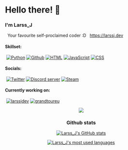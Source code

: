 # Hello there! 👋

### I'm Larss_J
&nbsp; Your favourite self-proclaimed coder :D
&nbsp; https://larssj.dev

 #### Skillset:
 &nbsp;[![Python](https://img.shields.io/badge/Python-black?style=flat-square&logo=python)](https://github.com/LarssJakobsons) [![Github](https://img.shields.io/badge/Github-black?style=flat-square&logo=github)](https://github.com/LarssJakobsons) [![HTML](https://img.shields.io/badge/HTML-black?style=flat-square&logo=html5)](https://github.com/LarssJakobsons) [![JavaScript](https://img.shields.io/badge/JavaScript-black?style=flat-square&logo=javascript)](https://github.com/LarssJakobsons) [![CSS](https://img.shields.io/badge/CSS-black?style=flat-square&logo=css3&logoColor=1572B6)](https://github.com/LarssJakobsons)

#### Socials:
&nbsp;[![Twitter](https://img.shields.io/badge/Twitter-black?style=flat-square&logo=twitter)](https://twitter.com/Larss_J) [![Discord server](https://img.shields.io/badge/Discord_server-black?style=flat-square&logo=discord)](https://discord.gg/TReMEyBQsh) [![Steam](https://img.shields.io/badge/Steam-black?style=flat-square&logo=steam)](https://steamcommunity.com/id/Larss_J)

#### Currently working on:
&nbsp;[![larssjdev](https://img.shields.io/website?url=https%3A%2F%2Flarssj.dev&up_message=up&down_message=down&down_color=fa3b2d&style=flat-square&label=larssj.dev)](https://larssj.dev) [![grandtoureu](https://img.shields.io/website?url=https%3A%2F%2Fupgrandtour.eu&up_message=up&down_message=down&down_color=fa3b2d&style=flat-square&label=upgrandtoureu)](https://upgrandtour.eu) 
<!--
[![CharacterAI-Discord-Bot](https://img.shields.io/github/stars/LarssJakobsons/CharacterAI-Discord-Bot?color=yellow&label=CharacterAI-Discord-Bot&style=flat-square)](https://github.com/LarssJakobsons/CharacterAI-Discord-Bot)
-->
<p align="center">
<a href="https://ko-fi.com/T6T4NN2UM">
    <img src="https://ko-fi.com/img/githubbutton_sm.svg"/>
</a>
</p>

<h3 align="center">Github stats</h3>
<p align="center">
 <a href="https://github.com/LarssJakobsons">
    <img src="https://github-readme-stats.vercel.app/api?username=LarssJakobsons&show_icons=true&theme=dark" alt="Larss_J's GitHub stats">
 </a>
</p>
<p align="center">
<a href="https://github.com/LarssJakobsons">
    <img src="https://github-readme-stats.vercel.app/api/top-langs/?username=LarssJakobsons&layout=compact&theme=dark" alt="Larss_J's most used languages">
</a>
</p>


<!--
**LarssJakobsons/LarssJakobsons** is a ✨ _special_ ✨ repository because its `README.md` (this file) appears on your GitHub profile.

Here are some ideas to get you started:

- 🔭 I’m currently working on ...
- 🌱 I’m currently learning ...
- 👯 I’m looking to collaborate on ...
- 🤔 I’m looking for help with ...
- 💬 Ask me about ...
- 📫 How to reach me: ...
- 😄 Pronouns: ...
- ⚡ Fun fact: ...
-->
